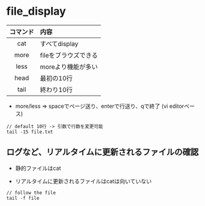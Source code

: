 # file_display


|コマンド|内容|
|:------------:|:-----------|
|cat|すべてdisplay|
|more|fileをブラウズできる|
|less|moreより機能が多い|
|head|最初の10行|
|tail|終わり10行|

* more/less => spaceでページ送り、enterで行送り、qで終了 (vi editorベース)



```Linux Kernel Module
// default 10行 -> 引数で行数を変更可能
tail -15 file.txt
```

## ログなど、リアルタイムに更新されるファイルの確認
* 静的ファイルはcat

* リアルタイムに更新されるファイルはcatは向いていない


```Linux Kernel Module
// follow the file
tail -f file
```
